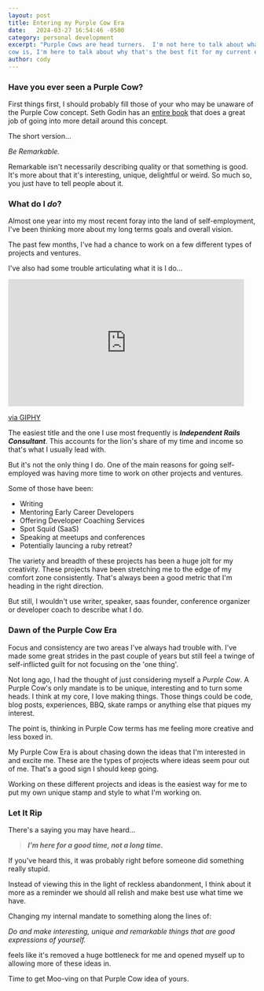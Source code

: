 ```yaml
---
layout: post
title: Entering my Purple Cow Era
date:   2024-03-27 16:54:46 -0500
category: personal development
excerpt: "Purple Cows are head turners.  I'm not here to talk about what a purple
cow is, I'm here to talk about why that's the best fit for my current era."
author: cody
---
```


### Have you ever seen a Purple Cow?

First things first, I should probably fill those of your who may be unaware
of the Purple Cow concept. Seth Godin has an [entire book](https://www.amazon.com/Purple-Cow-New-Transform-Remarkable/dp/1591843170) that does a great job of
going into more detail around this concept.

The short version...

_Be Remarkable._


Remarkable isn't necessarily describing quality or that something is good.  It's
more about that it's interesting, unique, delightful or weird.  So much so, you
just have to tell people about it.

### What do I _do_?

Almost one year into my most recent foray into the land of self-employment, I've
been thinking more about my long terms goals and overall vision.

The past few months, I've had a chance to work on a few different types of
projects and ventures.

I've also had some trouble articulating what it is I do...

<iframe src="https://giphy.com/embed/b7MdMkkFCyCWI" width="480" height="258" frameBorder="0" class="giphy-embed" allowFullScreen></iframe><p><a href="https://giphy.com/gifs/work-games-tweets-b7MdMkkFCyCWI">via GIPHY</a></p>

The easiest title and the one I use most frequently is ***Independent Rails
Consultant***.  This accounts for the lion's share of my time and income so that's what I usually lead with.

But it's not the only thing I do.  One of the main reasons for going
self-employed was having more time to work on other projects and ventures.

Some of those have been:

- Writing
- Mentoring Early Career Developers
- Offering Developer Coaching Services
- Spot Squid (SaaS)
- Speaking at meetups and conferences
- Potentially launcing a ruby retreat?

The variety and breadth of these projects has been a huge jolt for my
creativity.  These projects have been stretching me to the edge of my comfort
zone consistently.  That's always been a good metric that I'm heading in
the right direction.

But still, I wouldn't use writer, speaker, saas founder, conference organizer or developer coach to describe what I do.

### Dawn of the Purple Cow Era

Focus and consistency are two areas I've always had trouble with.  I've made
some great strides in the past couple of years but still feel a twinge of
self-inflicted guilt for not focusing on the 'one thing'.

Not long ago, I had the thought of just considering myself a _Purple Cow_. A
Purple Cow's only mandate is to be unique, interesting and to turn some heads. I
think at my core, I love making things.  Those things could be code, blog posts,
experiences, BBQ, skate ramps or anything else that piques my interest.

The point is, thinking in Purple Cow terms has me feeling more creative and less
boxed in.

My Purple Cow Era is about chasing down the ideas that I'm interested in and
excite me.  These are the types of projects where ideas seem pour out of
me.  That's a good sign I should keep going.

Working on these different projects and ideas is the easiest way for me to put
my own unique stamp and style to what I'm working on.

### Let It Rip

There's a saying you may have heard...

<blockquote>
    <cite>
      <strong>I'm here for a good time, not a long time.</strong>
    </cite>
</blockquote>

If you've heard this, it was probably right before someone did something really
stupid.

Instead of viewing this in the light of reckless abandonment, I think about it more
as a reminder we should all relish and make best use what time we have.

Changing my internal mandate to something along the lines of:

_Do and make interesting, unique and remarkable things that are good expressions
of yourself._

feels like it's removed a huge bottleneck for me and opened myself up to
allowing more of these ideas in.

Time to get Moo-ving on that Purple Cow idea of yours.
